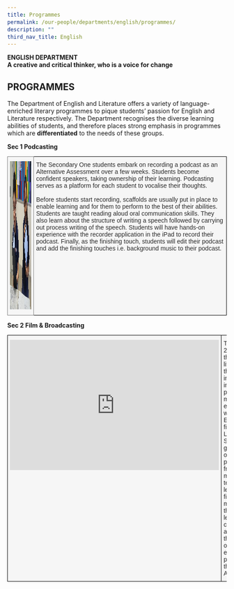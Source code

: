 ```yaml
---
title: Programmes
permalink: /our-people/departments/english/programmes/
description: ""
third_nav_title: English
---
```

**ENGLISH DEPARTMENT**<br>
**A creative and critical thinker, who is a voice for change**

## PROGRAMMES


The Department of English and Literature offers a variety of language-enriched literary programmes to pique students’ passion for English and Literature respectively. The Department recognises the diverse learning abilities of students, and therefore places strong emphasis in programmes which are&nbsp;**differentiated**&nbsp;to the needs of these groups.

  
**Sec 1 Podcasting**
<style type="text/css">
.tg  {border-collapse:collapse;border-spacing:0;}
.tg td{border-color:black;border-style:solid;border-width:1px;font-family:Arial, sans-serif;font-size:14px;
  overflow:hidden;padding:10px 5px;word-break:normal;}
.tg th{border-color:black;border-style:solid;border-width:1px;font-family:Arial, sans-serif;font-size:14px;
  font-weight:normal;overflow:hidden;padding:10px 5px;word-break:normal;}
.tg .tg-2l0r{background-color:#F6F6F6;color:#292929;text-align:left;vertical-align:top}
.tg .tg-leiu{background-color:#F6F6F6;border-color:inherit;color:#292929;text-align:left;vertical-align:top}
</style>
<table class="tg">
<thead>
  <tr>
    <td class="tg-leiu"><img height="340" width="475" src="/images/Our%20People/Departments/English/EL%20Prog%201.jpg"></td>
    <td class="tg-2l0r"><span style="color:#292929">The Secondary One students embark on recording a podcast as an Alternative Assessment over a few weeks. Students become confident speakers, taking ownership of their learning. Podcasting serves as a platform for each student to vocalise their thoughts.</span><br><br><span style="color:#292929">Before students start recording, scaffolds are usually put in place to enable learning and for them to perform to the best of their abilities. Students are taught reading aloud oral communication skills. They also learn about the structure of writing a speech followed by carrying out process writing of the speech. Students will have hands-on experience with the recorder application in the iPad to record their podcast. Finally, as the finishing touch, students will edit their podcast and add the finishing touches i.e. background music to their podcast.</span></td>
  </tr>
</thead>
</table>

**Sec 2 Film &amp; Broadcasting**

<style type="text/css">
.tg  {border-collapse:collapse;border-spacing:0;}
.tg td{border-color:black;border-style:solid;border-width:1px;font-family:Arial, sans-serif;font-size:14px;
  overflow:hidden;padding:10px 5px;word-break:normal;}
.tg th{border-color:black;border-style:solid;border-width:1px;font-family:Arial, sans-serif;font-size:14px;
  font-weight:normal;overflow:hidden;padding:10px 5px;word-break:normal;}
.tg .tg-2l0r{background-color:#F6F6F6;color:#292929;text-align:left;vertical-align:top}
</style>
<table class="tg">
<thead>
  <tr>
    <td class="tg-2l0r"><iframe allowfullscreen="true" height="299" width="480" frameborder="0" src="https://docs.google.com/presentation/d/e/2PACX-1vRPuhELPMmx8YU51Po_EGuPWedHXKrk8OPwFlXFrQUPPdwLWSS1o89Ihzp4wSqUhFqdyYb5gI6vsIbY/embed?start=true&amp;loop=true&amp;delayms=5000"></iframe></td>
    <td class="tg-2l0r">The Secondary 2EN cohort put their media literacy skills to the test in an innovative interdisciplinary project marrying expository writing for English and film literacy for Literature. Students are given the task of composing pictures using framing and mise-en-scene techniques learnt in their film theory module during their Literature lessons, to complement and showcase the argument of their expository paragraphs, in this level-wide ALP initiative.</td>
  </tr>
</thead>
</table>
